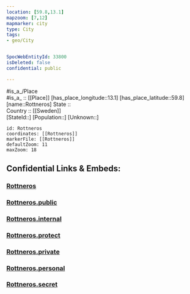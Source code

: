 ```yaml
---
location: [59.8,13.1] 
mapzoom: [7,12] 
mapmarker: city 
type: City
tags:
- geo/City


SpocWebEntityId: 33800
isDeleted: false
confidential: public

---
```

#is_a_/Place  
#is_a_ :: [[Place]] 
[has_place_longitude::13.1] 
[has_place_latitude::59.8] 
[name::Rottneros] 
State ::  
Country :: [[Sweden]]  
[StateId::] 
[Population::] 
[Unknown::] 


```leaflet
id: Rottneros
coordinates: [[Rottneros]] 
markerFile: [[Rottneros]] 
defaultZoom: 11 
maxZoom: 18
```


## Confidential Links & Embeds: 

### [Rottneros](/_Standards/Earth/Continent/Europe/Europe~North/Sweden/Provinces~Sweden/Värmland/City/Rottneros.md) 

### [Rottneros.public](/_public/Earth/Continent/Europe/Europe~North/Sweden/Provinces~Sweden/Värmland/City/Rottneros.public.md) 

### [Rottneros.internal](/_internal/Earth/Continent/Europe/Europe~North/Sweden/Provinces~Sweden/Värmland/City/Rottneros.internal.md) 

### [Rottneros.protect](/_protect/Earth/Continent/Europe/Europe~North/Sweden/Provinces~Sweden/Värmland/City/Rottneros.protect.md) 

### [Rottneros.private](/_private/Earth/Continent/Europe/Europe~North/Sweden/Provinces~Sweden/Värmland/City/Rottneros.private.md) 

### [Rottneros.personal](/_personal/Earth/Continent/Europe/Europe~North/Sweden/Provinces~Sweden/Värmland/City/Rottneros.personal.md) 

### [Rottneros.secret](/_secret/Earth/Continent/Europe/Europe~North/Sweden/Provinces~Sweden/Värmland/City/Rottneros.secret.md)

